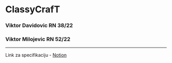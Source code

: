 <!---[![Review Assignment Due Date](https://classroom.github.com/assets/deadline-readme-button-24ddc0f5d75046c5622901739e7c5dd533143b0c8e959d652212380cedb1ea36.svg)](https://classroom.github.com/a/-0SayETg)--->
# ClassyCrafT #
### Viktor Davidovic RN 38/22 ##
### Viktor Milojevic RN 52/22 ###
---
Link za specifikaciju - [Notion](https://www.notion.so/ClassyCrafT-5685238bab2241ba9718177e8331d350?pvs=4)
